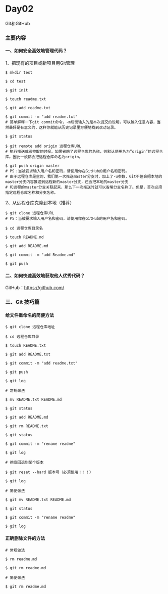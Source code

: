 # Day02
Git和GitHub

### 主要内容

#### 一、如何安全高效地管理代码？

1、把现有的项目或新项目用Git管理

```
$ mkdir test 

$ cd test

$ git init

$ touch readme.txt

$ git add readme.txt

$ git commit -m "add readme.txt"
# 简单解释一下git commit命令，-m后面输入的是本次提交的说明，可以输入任意内容，当然最好是有意义的，这样你就能从历史记录里方便地找到改动记录。

$ git status

$ git remote add origin 远程仓库URL
# 执行推送或者拉取的时候，如果省略了远程仓库的名称，则默认使用名为”origin“的远程仓库。因此一般都会把远程仓库命名为origin。

$ git push origin master
# PS：当被要求输入用户名和密码，请使用你在GitHub的用户名和密码。
# 由于远程仓库是空的，我们第一次推送master分支时，加上了-u参数，Git不但会把本地的master分支内容推送到远程新的master分支，还会把本地的master分支
# 和远程的master分支关联起来，那么下一次推送时就可以省略分支名称了。但是，首次必须指定远程仓库名称和分支名称。

```

2、从远程仓库克隆到本地（推荐）

```
$ git clone 远程仓库URL
# PS：当被要求输入用户名和密码，请使用你在GitHub的用户名和密码。

$ cd 远程仓库目录名

$ touch README.md

$ git add README.md

$ git commit -m "add Readme.md"

$ git push
```


#### 二、如何快速高效地获取他人优秀代码？

GitHub：https://github.com/


### 三、Git 技巧篇

#### 给文件重命名的简便方法

```
$ git clone 远程仓库地址

$ cd 远程仓库目录

$ touch README.txt

$ git add README.txt

$ git commit -m "add readme.txt"

$ git push

$ git log

# 常规做法

$ mv README.txt README.md

$ git status

$ git add README.md

$ git rm README.txt

$ git status

$ git commit -m "rename readme"

$ git log

# 彻底回退到某个版本

$ git reset --hard 版本号（必须慎用！！！）

$ git log 

# 简便做法

$ git mv README.txt README.md

$ git status

$ git commit -m "rename readme"

$ git log

```

#### 正确删除文件的方法

```
# 常规做法

$ rm readme.md

$ git rm readme.md

# 简便做法

$ git rm readme.md

```
